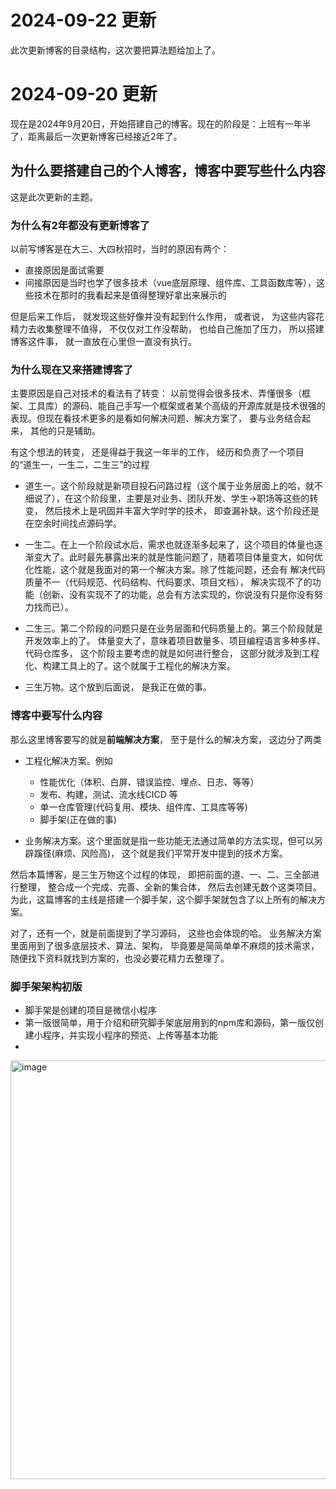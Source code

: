 # 2024-09-22 更新
此次更新博客的目录结构，这次要把算法题给加上了。

# 2024-09-20 更新

现在是2024年9月20日，开始搭建自己的博客。现在的阶段是：上班有一年半了，距离最后一次更新博客已经接近2年了。

## 为什么要搭建自己的个人博客，博客中要写些什么内容
这是此次更新的主题。

### 为什么有2年都没有更新博客了

以前写博客是在大三、大四秋招时，当时的原因有两个： 
- 直接原因是面试需要
- 间接原因是当时也学了很多技术（vue底层原理、组件库、工具函数库等），这些技术在那时的我看起来是值得整理好拿出来展示的

但是后来工作后， 就发现这些好像并没有起到什么作用， 或者说， 为这些内容花精力去收集整理不值得， 不仅仅对工作没帮助， 也给自己施加了压力， 所以搭建博客这件事， 就一直放在心里但一直没有执行。


### 为什么现在又来搭建博客了

主要原因是自己对技术的看法有了转变： 以前觉得会很多技术、弄懂很多（框架、工具库）的源码、能自己手写一个框架或者某个高级的开源库就是技术很强的表现。但现在看技术更多的是看如何解决问题、解决方案了， 要与业务结合起来， 其他的只是辅助。

有这个想法的转变， 还是得益于我这一年半的工作， 经历和负责了一个项目的“道生一，一生二，二生三”的过程

- 道生一。这个阶段就是新项目投石问路过程（这个属于业务层面上的哈，就不细说了），在这个阶段里，主要是对业务、团队开发、学生->职场等这些的转变， 然后技术上是巩固并丰富大学时学的技术， 即查漏补缺。这个阶段还是在空余时间找点源码学。

- 一生二。在上一个阶段试水后，需求也就逐渐多起来了，这个项目的体量也逐渐变大了。此时最先暴露出来的就是性能问题了，随着项目体量变大，如何优化性能，这个就是我面对的第一个解决方案。除了性能问题，还会有 解决代码质量不一（代码规范、代码结构、代码要求、项目文档）， 解决实现不了的功能（创新、没有实现不了的功能，总会有方法实现的，你说没有只是你没有努力找而已）。

- 二生三。第二个阶段的问题只是在业务层面和代码质量上的。第三个阶段就是开发效率上的了。 体量变大了，意味着项目数量多、项目编程语言多种多样、代码仓库多， 这个阶段主要考虑的就是如何进行整合， 这部分就涉及到工程化、构建工具上的了。这个就属于工程化的解决方案。
 
- 三生万物。这个放到后面说， 是我正在做的事。

### 博客中要写什么内容

那么这里博客要写的就是**前端解决方案**， 至于是什么的解决方案， 这边分了两类

- 工程化解决方案。例如
  - 性能优化（体积、白屏、错误监控、埋点、日志、等等）
  - 发布、构建，测试、流水线CICD 等
  - 单一仓库管理(代码复用、模块、组件库、工具库等等)
  - 脚手架(正在做的事)
  
- 业务解决方案。这个里面就是指一些功能无法通过简单的方法实现，但可以另辟蹊径(麻烦、风险高)， 这个就是我们平常开发中提到的技术方案。

然后本篇博客，是三生万物这个过程的体现， 即把前面的道、一、二、三全部进行整理， 整合成一个完成、完善、全新的集合体， 然后去创建无数个这类项目。为此，这篇博客的主线是搭建一个脚手架，这个脚手架就包含了以上所有的解决方案。

对了，还有一个，就是前面提到了学习源码， 这些也会体现的哈。 业务解决方案里面用到了很多底层技术、算法、架构， 毕竟要是简简单单不麻烦的技术需求， 随便找下资料就找到方案的，也没必要花精力去整理了。



### 脚手架架构初版
- 脚手架是创建的项目是微信小程序
- 第一版很简单，用于介绍和研究脚手架底层用到的npm库和源码，第一版仅创建小程序，并实现小程序的预览、上传等基本功能
- 
<img width="670" alt="image" src="https://github.com/user-attachments/assets/dcf80f8e-090c-4e2f-bb8c-b83cb311abb3">





